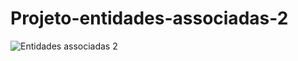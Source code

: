 # Projeto-entidades-associadas-2

![Entidades associadas 2](https://github.com/DennerOl/Projeto-entidades-associadas-2/assets/124217386/9a8db6fe-00fa-4c4c-b4b9-ed82c79214f6)
